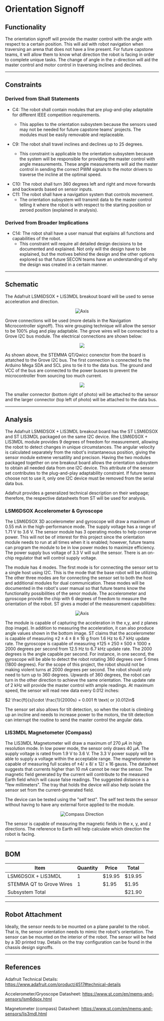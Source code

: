 # Orientation Signoff

## Functionality
The orientation signoff will provide the master control with the angle with respect to a certain position.
	This will aid with robot navigation when traversing an arena that does not have a line present.
	For future capstone teams, it will allow them to know what direction the robot is facing in order 
	to complete unique tasks. The change of angle in the z-direction will aid the master control and motor control in traversing inclines and declines.

---

## Constraints
### Derived from Shall Statements
- C4: The robot shall contain modules that are plug-and-play adaptable for different IEEE competition
	requirements.
	- This applies to the orientation subsystem because the sensors used may not be needed for
	future capstone teams' projects. The modules must be easily removable and replaceable.

- C9: The robot shall travel inclines and declines up to 25 degrees.
	- This constraint is applicable to the orientation subsystem because the system will be responsible for providing
		the master control with angle measurements. These angle measurements will aid the master control in sending
		the correct PWM signals to the motor drivers to traverse the incline at the optimal speed.
* C10: The robot shall turn 360 degrees left and right and move forwards and backwards based on sensor inputs.
* C11: The robot shall have a navigation system that controls movement.
	* The orientation subsystem will transmit data to the master control telling it where the robot is with respect to the
		starting position or zeroed position (explained in analysis).

### Derived from Broader Implications
	
- C14: The robot shall have a user manual that explains all functions and capabilities of the robot. 
	- This constraint will require all detailed design decisions to be documented and explained. Not only will the design have to be explained, but the motives behind the design and the other options explored so that future SECON teams have an understanding of why the design was created in a certain manner.

---

## Schematic
The Adafruit LSM6DSOX + LIS3MDL breakout board will be used to sense acceleration and direction.

<p align = "center">
<img src = "https://github.com/lchapman42/Control-Sensing-Wireless-Charging-Robot/blob/main/Documentation/Images/Orientation/Accelerometer_Compass.png?raw=true"alt="Axis"/>
</p>

Grove connections will be used (more details in the Navigation Microcontroller signoff). This wire grouping technique will allow the sensor to be 100% plug and play adaptable. The grove wires will be connected to a Grove I2C bus module. The electrical connections are shown below:


<p align = "center">
<img src = "https://github.com/lchapman42/Control-Sensing-Wireless-Charging-Robot/blob/main/Documentation/Images/Orientation/Sensor_Connections.png?raw=true"/>
</p>

As shown above, the STEMMA QT/Qwicc conenctor from the board is attatched to the Grove I2C bus. The first connection is connected to the Arduino Mega SDA and SCL pins to tie it to the data bus. The ground and VCC of the bus are connected to the power busses to prevent the microcontroller from sourcing too much current.

<p align = "center">
<img src = "https://github.com/lchapman42/Control-Sensing-Wireless-Charging-Robot/blob/main/Documentation/Images/Orientation/Qwiic_to_Grove.png?raw=true">
</p>

The smaller connector (bottom right of photo) will be attached to the sensor and the larger connector (top left of photo) will be attached to the data bus.

---

## Analysis
The Adafruit LSM6DSOX + LIS3MDL breakout board has the ST LSM6DSOX and ST LIS3MDL packaged on the
	same I2C device. Rhe LSM6DSOX + LIS3MDL module provides 9 degrees of freedom for measurement, allowing the robot to detect changes in unique circumstances. The angular velocity is calculated separately from the robot's instantaneous position, giving the sensor module extrene versatility and precison.
	Having the two modules packaged together on one breakout board allows the orientation subsystem to obtain all needed data from one I2C device. This attribute of the sensor set contributes to the plug-and-play adaptability constraint. If future teams choose not to use it, only one I2C device must be removed from the serial data bus.
	
Adafruit provides a generalized technical description on their webpage; therefore, the respective datasheets
	from ST will be used for analysis. 
### LSM6DSOX Accelerometer & Gyroscope
The LSM6DSOX 3D accelerometer and gyroscope will draw a maximum of
0.55 mA in the high-performance mode. The supply voltage has a range of 1.71 V to 3.6 V. The sensor module has 3 operating modes to help conserve power. This will not be of interest for this project since the orientation module needs to run at all times when it is enabled; however, future teams can program the module to be in low power modes to maximize efficiency. The power supply bus voltage of 3.3 V will suit the sensor. There is an on-chip regulator that will control supply voltage.

The module has 4 modes. The first mode is for connecting the sensor set to a single host using I2C. This is the mode that the base robot will be utilizing. The other three modes are for connecting the sensor set to both
the host and additional modules for dual communication. These modes will be documented in the robot's user manual so that future teams know the functionality possibilities of the senor module. The accelerometer 
and gyroscope provide the chip with 6 degrees of freedom to measure the orientation of the robot. ST gives a model of the measurement capabilities:

<p align = "center">
<img src = "https://github.com/lchapman42/Control-Sensing-Wireless-Charging-Robot/blob/main/Documentation/Images/Orientation/Sensing_Axis.png?raw=true"alt="Axis"/>
</p>

The module is capable of capturing the acceleration in the x,y, and z planes (top image). In addition to measuring the acceleration, it can also produce angle values shown in the bottom image. ST claims that the accelerometer is capable of measuring $\pm2\pm4\pm8\pm16$ g from 1.6 Hz to 6.7 kHz update rate. The gyroscope is capable of measuring $\pm125\pm250\pm500\pm1000\pm2000$ degrees per second from 12.5 Hz to 6.7 kHz update rate. The 2000 degrees is the angle capable per second. For instance, in one second, the gyroscope will be able to detect the robot rotating 360 degrees over 5 times (1800 degrees). For the scope of this project, the robot should not be making violent turns at 2000 degrees per second. The robot should only need to turn up to 360 degrees. Upwards of 360 degrees, the robot can turn in the other direction to achieve the same orientation. The update rate of 2 kHz will provide the master control with ample readings. At maximum speed, the sensor will read new data every 0.012 inches: 


$2 \frac{ft}{s}\cdot \frac{1}{2000s} = 0.001 ft \text{ or }0.012in$

The sensor set also allows for tilt detection, so when the robot is climbing up an incline and needs to increase power to the motors, the tilt detection can interrupt the routine to send the master control the angular data. 

### LIS3MDL Magnetometer (Compass) 
The LIS3MDL Magnetometer will draw a maximum of 270 $\mu A$ in high resolution mode. In low power mode, the sensor only draws 40 $\mu A$. The supply voltage is rated from 1.9 V to 3.6 V. The 3.3 V power supply will be able to supply a voltage within the acceptable range. The magnetometer is capable of measuring full scales of $\pm 4/ \pm 8/ \pm 12/ \pm 16$ gauss. The datasheet suggests that currents higher than 10 $mA$ cannot be near the sensor. The magnetic field generated by the current will contribute to the measured Earth field which will cause false readings. The suggested distance is a "few millimeters". The tray that holds the device will also help isolate the sensor set from the current-generated field. 

The device can be tested using the "self test". The self test tests the sensor without having to have any external force applied to the module. 

<p align = "center">
<img src = "https://github.com/lchapman42/Control-Sensing-Wireless-Charging-Robot/blob/main/Documentation/Images/Orientation/Compass_Directions.png?raw=true"alt="Compass Direction"/>
</p>

The sensor is capable of measuring the magnetic fields in the x, y, and z directions. The reference to Earth will help calculate which direction the robot is facing. 

---

## BOM
|Item              |Quantity   |Price   |Total   |
|------------------|-----------|--------|--------|
|LSM6DSOX + LIS3MDL|1          |$19.95  |$19.95  |
|STEMMA QT to Grove Wires|1    |$1.95   |$1.95   |
|Subsystem Total| | |$21.90 |

---

## Robot Attachment
Ideally, the sensor needs to be mounted on a plane parallel to the robot. That is, the sensor orientation needs to mimic the robot's orientation. The sensor can be mounted on the interior of the robot. The sensor will be held by a 3D printed tray. Details on the tray configuration can be found in the chassis design signoffs.

---

## References
Adafruit Technical Details:  https://www.adafruit.com/product/4517#technical-details

Accelerometer/Gryoscope Datasheet: https://www.st.com/en/mems-and-sensors/lsm6dsox.html

Magnetometer (compass) Datasheet: https://www.st.com/en/mems-and-sensors/lis3mdl.html
